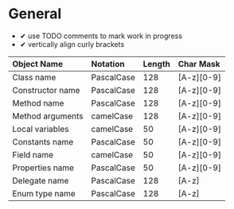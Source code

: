 # General

* ✔ use TODO comments to mark work in progress
* ✔ vertically align curly brackets


| Object Name      | Notation   | Length | Char Mask  |
|:-----------------|:-----------|:-------|:-----------|
| Class name       | PascalCase |    128 | [A-z][0-9] |
| Constructor name | PascalCase |    128 | [A-z][0-9] |
| Method name      | PascalCase |    128 | [A-z][0-9] |
| Method arguments | camelCase  |    128 | [A-z][0-9] |
| Local variables  | camelCase  |     50 | [A-z][0-9] |
| Constants name   | PascalCase |     50 | [A-z][0-9] |
| Field name       | camelCase  |     50 | [A-z][0-9] |
| Properties name  | PascalCase |     50 | [A-z][0-9] |
| Delegate name    | PascalCase |    128 | [A-z]      |
| Enum type name   | PascalCase |    128 | [A-z]      |
